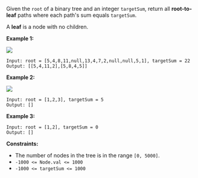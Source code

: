 Given the `root` of a binary tree and an integer `targetSum`, return all
**root-to-leaf** paths where each path's sum equals `targetSum`.

A **leaf** is a node with no children.



**Example 1:**

![](https://assets.leetcode.com/uploads/2021/01/18/pathsumii1.jpg)

    
    
    Input: root = [5,4,8,11,null,13,4,7,2,null,null,5,1], targetSum = 22
    Output: [[5,4,11,2],[5,8,4,5]]
    

**Example 2:**

![](https://assets.leetcode.com/uploads/2021/01/18/pathsum2.jpg)

    
    
    Input: root = [1,2,3], targetSum = 5
    Output: []
    

**Example 3:**

    
    
    Input: root = [1,2], targetSum = 0
    Output: []
    



**Constraints:**

  * The number of nodes in the tree is in the range `[0, 5000]`.
  * `-1000 <= Node.val <= 1000`
  * `-1000 <= targetSum <= 1000`

